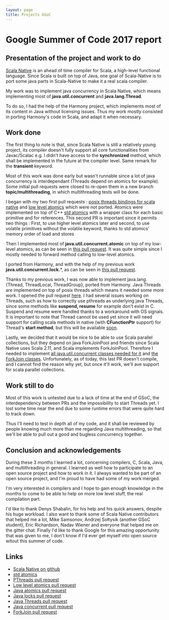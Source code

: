```yaml
---
layout: page
title: Projects GSoC
---
```


# Google Summer of Code 2017 report

## Presentation of the project and work to do

[Scala Native](https://github.com/scala-native/scala-native) is an ahead of time compiler for Scala, a high-level functional language. Since Scala is built on top of Java, one goal of Scala-Native is to port some java parts in Scala-Native to make it a real scala compiler.

My work was to implement java concurrency in Scala Native, which means implementing most of **java.util.concurrent** and **java.lang.Thread**.

To do so, I had the help of the Harmony project, which implements most of its content in Java without licensing issues. Thus my work mostly consisted in porting Harmony's code in Scala, and adapt it when necessary.

## Work done

The first thing to note is that, since Scala Native is still a relatively young project, its compiler doesn't fully support all core functionalities from Javac/Scalac e.g. I didn't have access to the **synchronized** method, which shall be implemented in the future at the compiler level. Same remark for the **transient** keyword.

Most of this work was done early but wasn't runnable since a lot of java concurrency is interdependant (Threads depend on atomics for example). Some initial pull requests were closed to re-open them in a new branch **topic/multithreading**, in which multithreading tests will be done.

I began with my two first pull requests : [posix threads bindings for scala native](https://github.com/scala-native/scala-native/pull/918) and [low level atomics](https://github.com/scala-native/scala-native/pull/919) which were not ported. Atomics were implemented on top of C++ [std atomics](http://en.cppreference.com/w/cpp/atomic/atomic) with a wrapper class for each basic primitive and for references. This second PR is important since it permits two things : First, to use higher level atomics later and second, to use volatile primitives without the volatile keyword, thanks to std atomics' memory order of load and stores

Then I implemented most of **java.util.concurrent.atomic** on top of my low-level atomics, as can be seen in [this pull request](https://github.com/scala-native/scala-native/pull/930). It was quite simple since I mostly needed to forward method calling to low-level atomics.

I ported from Harmony, and with the help of my previous work **java.util.concurrent.lock.***, as can be seen in [this pull request](https://github.com/scala-native/scala-native/pull/944).

Thanks to my previous work, I was now able to implement <srtong>java.lang.{Thread, ThreadLocal, ThreadGroup}, ported from Harmony. Java Threads are implemented on top of posix threads which means it needed some more work. I opened the pull request [here](https://github.com/scala-native/scala-native/pull/947). 
I had several issues working on Threads, such as how to correctly use pthreads as underlying java Threads, since some methods like **suspend, resume** for example don't exist in C. Suspend and resume were handled thanks to a workaround with OS signals. It is important to note that Thread cannot be used yet since it will need support for calling scala methods in native (with **CFunctionPtr** support) for Thread's **start method**, but this will be available [soon](https://github.com/scala-native/scala-native/issues/897).</srtong>

Lastly, we decided that it would be nice to be able to use Scala parallel collections, but they depend on java ForkJoinPool and friends since Scala Native uses Scala 2.11, and Scala implements ForkJoinPool. Therefore I needed to implement [all java.util.concurrent classes needed for it](https://github.com/scala-native/scala-native/pull/950) and [the ForkJoin classes](https://github.com/scala-native/scala-native/pull/974). Unfortunately, as of today, this last PR doesn't compile, and I cannot find the reason why yet, but once it'll work, we'll ave support for scala parallel collections.

## Work still to do

Most of this work is untested due to a lack of time at the end of GSoC, the interdependency between PRs and the impossibility to start Threads yet. 
I lost some time near the end due to some runtime errors that were quite hard to track down.

Thus I'll need to test in depth all of my code, and it shall be reviewed by people knowing much more than me regarding Java multithreading, so that we'll be able to pull out a good and bugless concurrency together.

## Conclusion and acknowledgements

During these 3 months I learned a lot, concerning compilers, C, Scala, Java, and multithreading in general. I learned as well how to participate to an open source project and how to work in it. I always wanted to be part of an open source project, and I'm proud to have had some of my work merged.

I'm very interested in compilers and I hope to gain enough knowledge in the months to come to be able to help on more low level stuff, the real compilation part.

I'd like to thank Denys Shabalin, for his help and his quick answers, despite his huge workload. I also want to thank some of Scala Native contributors that helped me a lot, Mike Samsonov, Andrzej Sołtysik (another GSoC student), Eric Richardson, Nadav Wiener and everyone that helped me on the gitter chat. Finally I'd like to thank Google for this amazing opportunity that was given to me, I don't know if I'd ever get myself into open source witout this summer of code.

## Links

*   [Scala Native on github](https://github.com/scala-native/scala-native)
*   [std atomics](http://en.cppreference.com/w/cpp/atomic/atomic)
*   [PThreads pull request](https://github.com/scala-native/scala-native/pull/918)
*   [Low level atomics pull request](https://github.com/scala-native/scala-native/pull/919)
*   [Java atomics pull request](https://github.com/scala-native/scala-native/pull/930)
*   [Java locks pull request](https://github.com/scala-native/scala-native/pull/944)
*   [Java Threads pull request](https://github.com/scala-native/scala-native/pull/947)
*   [Java concurrent pull request](https://github.com/scala-native/scala-native/pull/950)
*   [ForkJoin pull request](https://github.com/scala-native/scala-native/pull/974)
